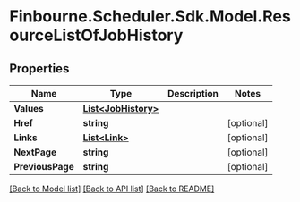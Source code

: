 # Finbourne.Scheduler.Sdk.Model.ResourceListOfJobHistory

## Properties

Name | Type | Description | Notes
------------ | ------------- | ------------- | -------------
**Values** | [**List&lt;JobHistory&gt;**](JobHistory.md) |  | 
**Href** | **string** |  | [optional] 
**Links** | [**List&lt;Link&gt;**](Link.md) |  | [optional] 
**NextPage** | **string** |  | [optional] 
**PreviousPage** | **string** |  | [optional] 

[[Back to Model list]](../README.md#documentation-for-models) [[Back to API list]](../README.md#documentation-for-api-endpoints) [[Back to README]](../README.md)

